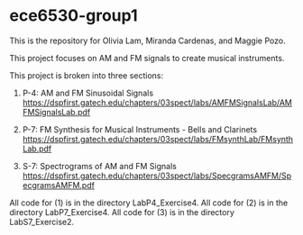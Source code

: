 # ece6530-group1

This is the repository for Olivia Lam, Miranda Cardenas, and Maggie Pozo. 

This project focuses on AM and FM signals to create musical instruments. 

This project is broken into three sections: 

1. P-4: AM and FM Sinusoidal Signals
https://dspfirst.gatech.edu/chapters/03spect/labs/AMFMSignalsLab/AMFMSignalsLab.pdf

3. P-7: FM Synthesis for Musical Instruments - Bells and Clarinets
https://dspfirst.gatech.edu/chapters/03spect/labs/FMsynthLab/FMsynthLab.pdf

5. S-7: Spectrograms of AM and FM Signals
https://dspfirst.gatech.edu/chapters/03spect/labs/SpecgramsAMFM/SpecgramsAMFM.pdf

All code for (1) is in the directory LabP4_Exercise4.
All code for (2) is in the directory LabP7_Exercise4.
All code for (3) is in the directory LabS7_Exercise2.

